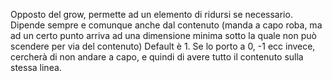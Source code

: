 Opposto del grow, permette ad un elemento di ridursi se necessario.
Dipende sempre e comunque anche dal contenuto (manda a capo roba, ma ad un certo punto arriva ad una dimensione minima sotto la quale non può scendere per via del contenuto)
Default è 1.
Se lo porto a 0, -1 ecc invece, cercherà di non andare a capo, e quindi di avere tutto il contenuto sulla stessa linea.
